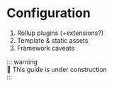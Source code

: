 # Configuration

1. Rollup plugins (+extensions?)
2. Template & static assets
3. Framework caveats

::: warning  
🚧 This guide is under construction  
:::
